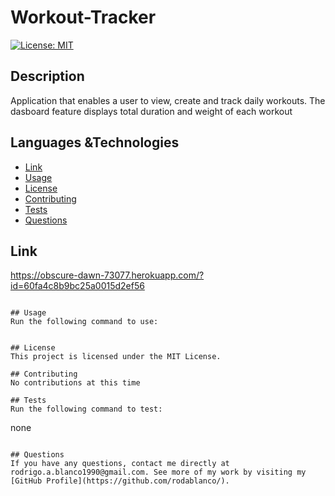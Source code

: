 
# Workout-Tracker
[![License: MIT](https://img.shields.io/badge/License-MIT-yellow.svg)](https://opensource.org/licenses/MIT)

## Description
Application that enables a user to view, create and track daily workouts. The dasboard feature displays total duration and weight of each workout

## Languages &Technologies
* [Link](#Link)
* [Usage](#usage)
* [License](#license)
* [Contributing](#contributing)
* [Tests](#tests)
* [Questions](#questions)

## Link
https://obscure-dawn-73077.herokuapp.com/?id=60fa4c8b9bc25a0015d2ef56
```

## Usage
Run the following command to use:
```

```

## License
This project is licensed under the MIT License.

## Contributing
No contributions at this time

## Tests
Run the following command to test:
```
none
```

## Questions
If you have any questions, contact me directly at rodrigo.a.blanco1990@gmail.com. See more of my work by visiting my [GitHub Profile](https://github.com/rodablanco/).
